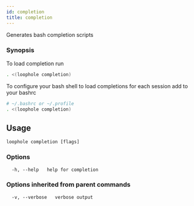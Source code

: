 ```yaml
---
id: completion
title: completion
---
```


Generates bash completion scripts

### Synopsis

To load completion run

```bash
. <(loophole completion)
```

To configure your bash shell to load completions for each session add to your bashrc

```bash
# ~/.bashrc or ~/.profile
. <(loophole completion)

```

## Usage

```
loophole completion [flags]
```

### Options

```
  -h, --help   help for completion
```

### Options inherited from parent commands

```
  -v, --verbose   verbose output
```
